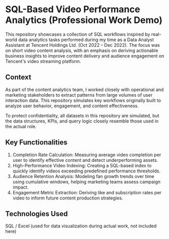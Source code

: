 # SQL-Based Video Performance Analytics (Professional Work Demo)

This repository showcases a collection of SQL workflows inspired by real-world data analytics tasks performed during my time as a Data Analyst Assistant at Tencent Holdings Ltd. (Oct 2022 – Dec 2022). The focus was on short video content analysis, with an emphasis on deriving actionable business insights to improve content delivery and audience engagement on Tencent's video streaming platform.

## Context
As part of the content analytics team, I worked closely with operational and marketing stakeholders to extract patterns from large volumes of user interaction data. This repository simulates key workflows originally built to analyze user behavior, engagement, and content effectiveness.

To protect confidentiality, all datasets in this repository are simulated, but the data structures, KPIs, and query logic closely resemble those used in the actual role.

## Key Functionalities
1. Completion Rate Calculation: Measuring average video completion per user to identify effective content and detect underperforming assets.
2. High-Performance Video Indexing: Creating a SQL-based index to quickly identify videos exceeding predefined performance thresholds.
3. Audience Retention Analysis: Modeling fan growth trends over time using cumulative windows, helping marketing teams assess campaign impact.
4. Engagement Metric Extraction: Deriving like and subscription rates per video to inform future content production strategies.

## Technologies Used
SQL / Excel (used for data visualization during actual work, not included here)
